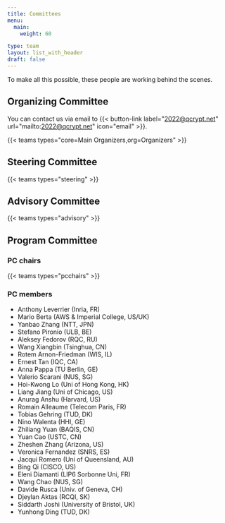 ```yaml
---
title: Committees
menu:
  main:
    weight: 60

type: team
layout: list_with_header
draft: false
---
```



To make all this possible, these people are working behind the scenes.


## Organizing Committee

You can contact us via email to {{< button-link label="2022@qcrypt.net" url="mailto:2022@qcrypt.net" icon="email" >}}.


{{< teams types="core=Main Organizers,org=Organizers" >}}

## Steering Committee

{{< teams types="steering" >}}


## Advisory  Committee

{{< teams types="advisory" >}}


## Program Committee
### PC chairs

{{< teams types="pcchairs" >}}
<!--
You can contact the PC chairs via email to {{< button-link label="pcchairs2022@qcrypt.net" url="mailto:pcchairs2022@qcrypt.net" icon="email" >}}<br>
-->


### PC members
* Anthony Leverrier (Inria, FR)
* Mario Berta (AWS & Imperial College, US/UK)
* Yanbao Zhang (NTT, JPN)
* Stefano Pironio (ULB, BE)
* Aleksey Fedorov (RQC, RU)
* Wang Xiangbin (Tsinghua, CN)
* Rotem Arnon-Friedman (WIS, IL)
* Ernest Tan (IQC, CA)
* Anna Pappa (TU Berlin, GE)
* Valerio Scarani (NUS, SG)
* Hoi-Kwong Lo (Uni of Hong Kong, HK)
* Liang Jiang (Uni of Chicago, US)
* Anurag Anshu (Harvard, US)
* Romain Alleaume (Telecom Paris, FR)
* Tobias Gehring (TUD, DK)
* Nino Walenta (HHI, GE)
* Zhiliang Yuan (BAQIS, CN)
* Yuan Cao (USTC, CN)
* Zheshen Zhang (Arizona, US)
* Veronica Fernandez (SNRS, ES)
* Jacqui Romero (Uni of Queensland, AU)
* Bing Qi (CISCO, US)
* Eleni Diamanti (LIP6 Sorbonne Uni, FR)
* Wang Chao (NUS, SG)
* Davide Rusca (Univ. of Geneva, CH)
* Djeylan Aktas (RCQI, SK)
* Siddarth Joshi (University of Bristol, UK)
* Yunhong Ding (TUD, DK)
